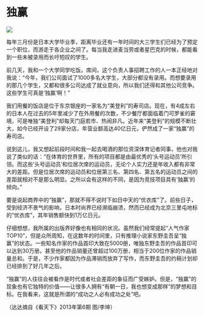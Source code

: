 # 独赢

![](http://www.yilinzazhi.com/images/yili/yili201313/yili20131323-1-l.jpg)

每年三月份是日本大学毕业季，距离毕业还有一年时间的大三学生们已经为了预定一个职位，而游走于各企业之间了。每当我走进麦当劳或者星巴克的时候，都能看到一些未被录用而长吁短叹的学生。 

前几天，我和一个大学同学吃饭。席间，这个负责人事招聘工作的人一本正经地对我说：“今年，我们公司面试了1000多名大学生，大部分都没有录用。而想要录用的那几个学生，又都和很多公司达成了就业意向，所以我们还得和其他公司竞争。这些学生可真是‘独赢’啊！” 

我们用餐的饭店是位于东京银座的一家名为“美登利”的寿司店。现在，有4成左右的日本人在过去的5年里减少了在外用餐的次数，不少餐厅都面临着门可罗雀的窘境，可是唯独“美登利”却每天门庭若市、热闹非凡。近年来“美登利”的规模不断壮大，如今已经开设了29家分店，年营业额高达40亿日元，俨然成了一家“独赢”的寿司店。 

说到这儿，我又想起前段时间和我一起去喝酒的那位资深体育记者同事，他也对我说了类似的话：“在体育的世界里，所有的项目都是由最优秀的‘头号运动员’所引领。而这些‘头号运动员’和位居次席的运动员，无论个人实力还是年收入都有非常大的差距。但是位居次席的运动员和位居第三名、第四名、第五名的运动员之间的差距就相对不是那么明显。之所以会有这样的不同，是因为竞技项目具有‘独赢’的倾向。” 

要是说起商界中的“独赢”，那就不得不说时下如日中天的“优衣库”了。前些日子，受到经济不景气的影响，日本时尚界已经濒临崩溃，然而已经成为北京三里屯地标的“优衣库”，其年销售额快到1万亿日元。 

仔细想想，我所属的出版界好像也有相同的状况。虽然我们经常提起“人气作家TOP10”，但是众所周知，在这数年的时间里，只有推理小说家东野圭吾呈“独赢”的状态。一些知名作家的作品首印大致在5000册，唯独东野圭吾的作品首印可以达到30万册。甚至他的作品销量还曾超过100万册，相当于200位作家的作品销量总和。于是，不少作家都因为作品滞销而放弃了写作，而东野圭吾的约稿计划却已经排到了好几年之后。 

“独赢”的人往往会被看作是时代或者社会差距的象征而广受嫉妒。但是，“独赢”的现象也有它独特的价值——让很多人拥有“有朝一日，我也想变成那样”的梦想和目标。在我看来，这就是所谓的“成功之人必有成功之处”吧。 

（达达摘自《看天下》2013年第6期 图/李坤）